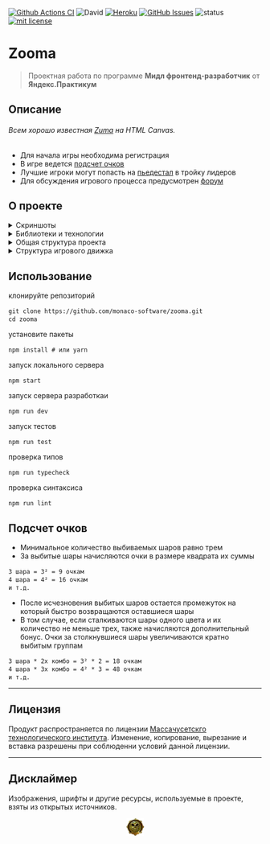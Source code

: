[![Github Actions CI](https://github.com/monaco-software/zooma/workflows/ci/badge.svg)](https://github.com/monaco-software/zooma/actions?query=workflow%3Aci)
![David](https://img.shields.io/david/dev/monaco-software/zooma)
[![Heroku](https://img.shields.io/badge/website-zooma--deluxe-brightgreen)](https://zooma-deluxe.herokuapp.com/)
[![GitHub Issues](https://img.shields.io/github/issues/monaco-software/zooma.svg)](https://github.com/monaco-software/zooma/issues)
![status](https://img.shields.io/badge/status-pre--alpha-red)
[![mit license](https://img.shields.io/badge/license-MIT-50CB22.svg)](https://opensource.org/licenses/MIT)

# Zooma

> Проектная работа по программе **Мидл фронтенд-разработчик** от **Яндекс.Практикум**

## Описание

###### Всем хорошо известная [Zuma](https://ru.wikipedia.org/wiki/Zuma) на HTML Canvas.

- Для начала игры необходима регистрация
- В игре ведется [подсчет очков](#подсчет-очков)
- Лучшие игроки могут попасть на [пьедестал](https://zooma-deluxe.herokuapp.com/leaderboard) в тройку лидеров
- Для обсуждения игрового процесса предусмотрен [форум](https://zooma-deluxe.herokuapp.com/forum)

## О проекте
<details><summary>Скриншоты</summary>

<p align="center">
<img src="https://github.com/monaco-software/zooma/blob/sdemidov/levelpage/src/pages/game/assets/images/thumbnails/level_1_thumb.png">
<img src="https://github.com/monaco-software/zooma/blob/sdemidov/levelpage/src/pages/game/assets/images/thumbnails/level_2_thumb.png">
<img src="https://github.com/monaco-software/zooma/blob/sdemidov/levelpage/src/pages/game/assets/images/thumbnails/level_3_thumb.png">
</p>

</details>

<details><summary>Библиотеки и технологии</summary>

- TypeScript,
- React,
- Redux,
- Canvas,
- CSS,
- Webpack,
- ESLint,
- localStorage API
- Docker
- Jest,
- Web Workers,
- Fullscreen API

</details>

<details><summary>Общая структура проекта</summary>

```
.
├── middlewares               # промежуточные обработчики Experss
└── src                       # исходники TypeScript
    ├── api                   # внешние сервисы
    ├── common                # общие модули и типы
    ├── components            # переиспользуемые компоненты
    ├── pages                 # конечные точки маршрутизации
    |   ├── account           # настройки пользователя
    |   ├── forum             # форум
    |   ├── game              # игра
    |   ├── gameLevels        # страница уровней
    |   ├── gameOver          # для проигравших
    |   ├── leaderboard       # достижения
    |   ├── signin            # авторизация
    |   └── signup            # регистрация
    └── store                 # хранилище Redux
```

</details>

<details><summary>Структура игрового движка</summary>

```
.
├── assets
│   ├── fonts
│   └── images
├── Layers                    # компоненты Canvas
├── lib                       # классы и утилиты
├── constants.ts              # константы и перечисления
├── Game.tsx                  # точка входа
├── levels.ts                 # настройка уровней
└── setup.ts                  # настройки движка

```

</details>

## Использование
клонируйте репозиторий
```shell script
git clone https://github.com/monaco-software/zooma.git
cd zooma
```
установите пакеты
```shell script
npm install # или yarn
```
запуск локального сервера
```shell script
npm start
```
запуск сервера разработкаи
```shell script
npm run dev
```
запуск тестов
```
npm run test 
```
проверка типов
```shell script
npm run typecheck
```
проверка синтаксиса
```shell script
npm run lint
```

## Подсчет очков
- Минимальное количество выбиваемых шаров равно трем
- За выбитые шары начисляются очки в размере квадрата их суммы
```
3 шара = 3² = 9 очкам
4 шара = 4² = 16 очкам
и т.д.
```
- После исчезновения выбитых шаров остается промежуток на который быстро возвращаются оставшиеся шары
- В том случае, если сталкиваются шары одного цвета и их количество не меньше трех, также начисляются дополнительный бонус. Очки за столкнувшиеся шары увеличиваются кратно выбитым группам

```
3 шара * 2х комбо = 3² * 2 = 18 очкам
4 шара * 3х комбо = 4² * 3 = 48 очкам
и т.д.
```
___

## Лицензия
Продукт распространяется по лицензии [Массачусетскго технологического института](https://opensource.org/licenses/MIT). Изменение, копирование, вырезание и вставка разрешены при соблюденни условий данной лицензии.

___

## Дисклаймер

Изображения, шрифты и другие ресурсы, используемые в проекте, взяты из открытых источников.

<p align="center">
<img src="/src/pages/game/assets/images/skull.png" width="35" height="35">
</p>

